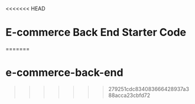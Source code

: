 <<<<<<< HEAD
# E-commerce Back End Starter Code
=======
# e-commerce-back-end
>>>>>>> 279251cdc834083666428937a388acca23cbfd72
